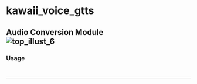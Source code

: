 # kawaii_voice_gtts  
Audio Conversion Module  
![top_illust_6](https://user-images.githubusercontent.com/60131202/118374949-85ba5f00-b5f9-11eb-9634-83d98d6731df.png)
---
### Usage
```
  
```
---
